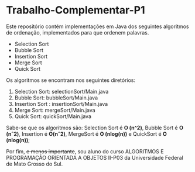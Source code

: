 # Trabalho-Complementar-P1

Este repositório contém implementações em Java dos seguintes algoritmos de ordenação, implementados para que ordenem palavras.

* Selection Sort
* Bubble Sort
* Insertion Sort
* Merge Sort
* Quick Sort

Os algoritmos se encontram nos seguintes diretórios:

1. Selection Sort: selectionSort/Main.java
2. Bubble Sort: bubbleSort/Main.java
3. Insertion Sort : insertionSort/Main.java
4. Merge Sort: mergeSort/Main.java
5. Quick Sort: quickSort/Main.java

Sabe-se que os algoritmos são: Selection Sort é **O (n^2)**, Bubble Sort é **O (nˆ2)**, Insertion é **O(nˆ2)**, MergeSort é **O (nlog(n))** e QuickSort é **O (nlog(n))**;

Por fim, ~~e menos importante~~, sou aluno do curso ALGORITMOS E PROGRAMAÇÃO ORIENTADA A OBJETOS II-P03 da Universidade Federal de Mato Grosso do Sul.
